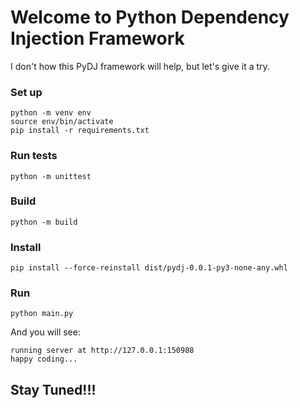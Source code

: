 # Welcome to Python Dependency Injection Framework

I don't how this PyDJ framework will help, but let's give it a try.

### Set up

```
python -m venv env
source env/bin/activate
pip install -r requirements.txt
```

### Run tests

`python -m unittest`

### Build

`python -m build`

### Install

`pip install --force-reinstall dist/pydj-0.0.1-py3-none-any.whl`

### Run

`python main.py`

And you will see:

```
running server at http://127.0.0.1:150988
happy coding...
```

## Stay Tuned!!!
